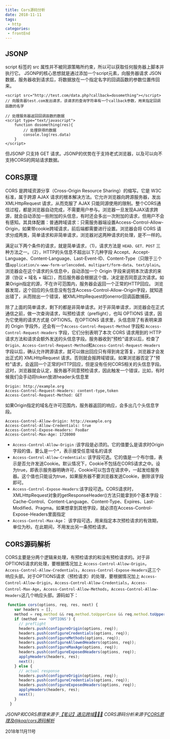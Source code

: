 ```yaml
---
title: Cors源码分析
date: 2018-11-11
tags:
 - http
categories:
 - frontEnd
---
```


## JSONP

script 标签的 src 属性并不被同源策略所约束，所以可以获取任何服务器上脚本并执行它。 JSONP的核心思想就是通过添加一个script元素，向服务器请求 JSON 数据，服务器收到请求后，将数据放在一个指定名字的回调函数的参数位置传回来。

```
<script src="http://test.com/data.php?callback=dosomething"></script>
// 向服务器test.com发出请求，该请求的查询字符串有一个callback参数，用来指定回调函数的名字
 
// 处理服务器返回回调函数的数据
<script type="text/javascript">
    function dosomething(res){
        // 处理获得的数据
        console.log(res.data)
    }
</script>
```

但JSONP 只支持 GET 请求。JSONP的优势在于支持老式浏览器，以及可以向不支持CORS的网站请求数据。

## CORS原理

CORS 是跨域资源分享（Cross-Origin Resource Sharing）的缩写。它是 W3C 标准，属于跨源 AJAX 请求的根本解决方法。它允许浏览器向跨源服务器，发出 XMLHttpRequest 请求，从而克服了 AJAX 只能同源使用的限制。整个CORS通信过程，都是浏览器自动完成，不需要用户参与。浏览器一旦发现AJAX请求跨源，就会自动添加一些附加的头信息，有时还会多出一次附加的请求，但用户不会有感知。其具体配置：普通跨域请求：只需服务器端设置Access-Control-Allow-Origin，如果带cookie跨域请求，前后端都需要进行设置。浏览器会将 CORS 请求分成两类，简单请求和非简单请求，浏览器对这两种请求的处理，是不一样的。

满足以下两个条件的请求，就是简单请求，（1)，请求方法是 `HEAD、GET、POST` 三种方法之一。（2），HTTP的头信息不超出以下几种字段 Accept、Accept-Language、Content-Language、Last-Event-ID、Content-Type（只限于三个值`application/x-www-form-urlencoded`、`multipart/form-data`、`text/plain`。浏览器会在这个请求的头信息中，自动添加一个 Origin 字段来说明本次请求的来源（协议 + 域名 + 端口），而后服务器会根据这个值，决定是否同意这次请求。如果Origin指定的源，不在许可范围内，服务器会返回一个正常的HTTP回应。 浏览器发现，这个回应的头信息没有包含Access-Control-Allow-Origin字段，就知道出错了，从而抛出一个错误，被XMLHttpRequest的onerror回调函数捕获。

除了上面的简单请求，剩下的都是非简单请求。对于非简单请求，浏览器会在正式通信之前，做一次查询请求，叫预检请求（preflight），也叫 OPTIONS 请求，因为它使用的请求方式是 OPTIONS。在OPTIONS 请求里，头信息除了有表明来源的 Origin 字段外，还会有一个`Access-Control-Request-Method` 字段和 `Access-Control-Request-Headers` 字段，它们分别表明了本次 CORS 请求用到的 HTTP 请求方法和请求会额外发送的头信息字段。服务器收到"预检"请求以后，检查了`Origin、Access-Control-Request-Method`和`Access-Control-Request-Headers`字段以后，确认允许跨源请求，就可以做出回应只有得到肯定答复，浏览器才会发出正式的 XMLHttpRequest 请求。否则就会报跨域错误。如果浏览器否定了"预检"请求，会返回一个正常的HTTP回应，但是没有任何CORS相关的头信息字段。这时，浏览器就会认定，服务器不同意预检请求，因此触发一个错误，比如，有时候我们会手动将token放进header头信息里

```
Origin: http://example.org
Access-Control-Request-Headers: content-type,token
Access-Control-Request-Method: GET
```

如果Origin指定的域名在许可范围内，服务器返回的响应，会多出几个头信息字段。

```
Access-Control-Allow-Origin: http://example.org
Access-Control-Allow-Credentials: true
Access-Control-Expose-Headers: FooBar
Access-Control-Max-Age: 1728000
```

- `Access-Control-Allow-Origin` :该字段是必须的。它的值要么是请求时Origin字段的值，要么是一个*，表示接受任意域名的请求
- `Access-Control-Allow-Credentials`: 该字段可选。它的值是一个布尔值，表示是否允许发送Cookie。默认情况下，Cookie不包括在CORS请求之中。设为true，即表示服务器明确许可，Cookie可以包含在请求中，一起发给服务器。这个值也只能设为true，如果服务器不要浏览器发送Cookie，删除该字段即可。
- `Access-Control-Expose-Headers`:该字段可选。CORS请求时，XMLHttpRequest对象的getResponseHeader()方法只能拿到6个基本字段：Cache-Control、Content-Language、Content-Type、Expires、Last-Modified、Pragma。如果想拿到其他字段，就必须在Access-Control-Expose-Headers里面指定
- `Access-Control-Max-Age`： 该字段可选，用来指定本次预检请求的有效期，单位为秒。在此期间，不用发出另一条预检请求。

## CORS源码解析

CORS主要是分两个逻辑来处理，有预检请求的和没有预检请求的。对于非OPTIONS请求的处理，要根据情况加上 `Access-Control-Allow-Origin`，`Access-Control-Allow-Credentials`，`Access-Control-Expose-Headers`这三个响应头部。对于OPTIONS请求（预检请求）的处理，要根据情况加上 `Access-Control-Allow-Origin`，`Access-Control-Allow-Credentials`，`Access-Control-Max-Age`，`Access-Control-Allow-Methods`，`Access-Control-Allow-Headers`这几个响应头部。源码如下：

```javascript
 function cors(options, req, res, next) {
    var headers = [],
 	method = req.method && req.method.toUpperCase && req.method.toUpperCase();
    if (method === 'OPTIONS') {
      // preflight
      headers.push(configureOrigin(options, req));
      headers.push(configureCredentials(options, req));
      headers.push(configureMethods(options, req));
      headers.push(configureAllowedHeaders(options, req));
      headers.push(configureMaxAge(options, req));
      headers.push(configureExposedHeaders(options, req));
      applyHeaders(headers, res);
      next();
    } else {
      // actual response
      headers.push(configureOrigin(options, req));
      headers.push(configureCredentials(options, req));
      headers.push(configureExposedHeaders(options, req));
      applyHeaders(headers, res);
      next();
    }
  }
```

*JSONP和CORS原理来源于[【笔记】遇见跨域🙈🙈🙈](https://juejin.im/post/6854573214337777677#heading-5)*
*CORS源码分析来源于[CORS原理及@koa/cors源码解析](https://segmentfault.com/a/1190000019562919)*

2018年11月11号
